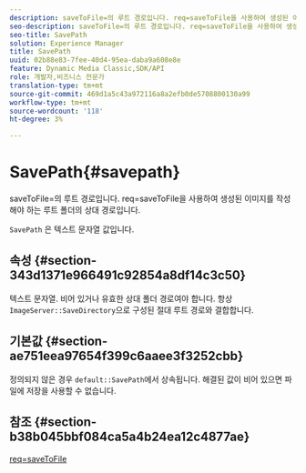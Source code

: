 ```yaml
---
description: saveToFile=의 루트 경로입니다. req=saveToFile을 사용하여 생성된 이미지를 작성해야 하는 루트 폴더의 상대 경로입니다.
seo-description: saveToFile=의 루트 경로입니다. req=saveToFile을 사용하여 생성된 이미지를 작성해야 하는 루트 폴더의 상대 경로입니다.
seo-title: SavePath
solution: Experience Manager
title: SavePath
uuid: 02b88e83-7fee-40d4-95ea-daba9a608e8e
feature: Dynamic Media Classic,SDK/API
role: 개발자,비즈니스 전문가
translation-type: tm+mt
source-git-commit: 469d1a5c43a972116a8a2efb0de5708800130a99
workflow-type: tm+mt
source-wordcount: '118'
ht-degree: 3%

---
```



# SavePath{#savepath}

saveToFile=의 루트 경로입니다. req=saveToFile을 사용하여 생성된 이미지를 작성해야 하는 루트 폴더의 상대 경로입니다.

`SavePath` 은 텍스트 문자열 값입니다.

## 속성 {#section-343d1371e966491c92854a8df14c3c50}

텍스트 문자열. 비어 있거나 유효한 상대 폴더 경로여야 합니다. 항상 `ImageServer::SaveDirectory`으로 구성된 절대 루트 경로와 결합합니다.

## 기본값 {#section-ae751eea97654f399c6aaee3f3252cbb}

정의되지 않은 경우 `default::SavePath`에서 상속됩니다. 해결된 값이 비어 있으면 파일에 저장을 사용할 수 없습니다.

## 참조 {#section-b38b045bbf084ca5a4b24ea12c4877ae}

[req=saveToFile](../../../../../is-api/http-ref/image-serving-api-ref/c-http-protocol-reference/c-command-reference/r-req/r-req.md#reference-907cdb4a97034db7ad94695f25552e76)
